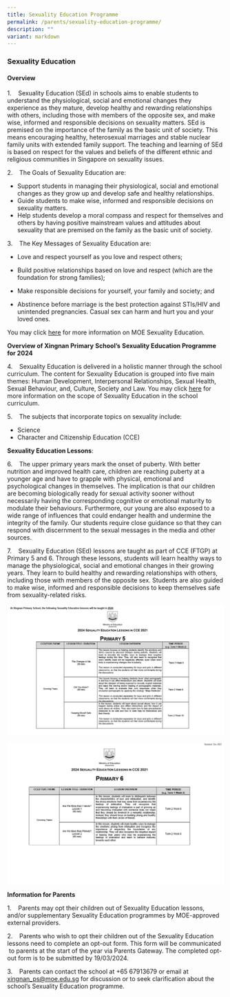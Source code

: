 ```yaml
---
title: Sexuality Education Programme
permalink: /parents/sexuality-education-programme/
description: ""
variant: markdown
---
```

### Sexuality Education 

#### Overview

      
      

1.    Sexuality Education (SEd) in schools aims to enable students to understand the physiological, social and emotional changes they experience as they mature, develop healthy and rewarding relationships with others, including those with members of the opposite sex, and make wise, informed and responsible decisions on sexuality matters. SEd is premised on the importance of the family as the basic unit of society. This means encouraging healthy, heterosexual marriages and stable nuclear family units with extended family support. The teaching and learning of SEd is based on respect for the values and beliefs of the different ethnic and religious communities in Singapore on sexuality issues.

2.    The Goals of Sexuality Education are:

* Support students in managing their physiological, social and emotional changes as they grow up and develop safe and healthy relationships.
* Guide students to make wise, informed and responsible decisions on sexuality matters.
* Help students develop a moral compass and respect for themselves and others by having positive mainstream values and attitudes about sexuality that are premised on the family as the basic unit of society.

3.    The Key Messages of Sexuality Education are:

* Love and respect yourself as you love and respect others;

* Build positive relationships based on love and respect (which are the foundation for strong families);

* Make responsible decisions for yourself, your family and society; and

* Abstinence before marriage is the best protection against STIs/HIV and unintended pregnancies. Casual sex can harm and hurt you and your loved ones.

You may click [here](https://go.gov.sg/moe-sexuality-education) for more information on MOE Sexuality Education.

**Overview of Xingnan Primary** **School’s** **Sexuality Education Programme for 2024**

4.    Sexuality Education is delivered in a holistic manner through the school curriculum. The content for Sexuality Education is grouped into five main themes: Human Development, Interpersonal Relationships, Sexual Health, Sexual Behaviour, and, Culture, Society and Law. You may click [here](https://go.gov.sg/moe-sexuality-education-scope) for more information on the scope of Sexuality Education in the school curriculum.

5.    The subjects that incorporate topics on sexuality include:

* Science
* Character and Citizenship Education (CCE)

**Sexuality Education Lessons**:

6.    The upper primary years mark the onset of puberty. With better nutrition and improved health care, children are reaching puberty at a younger age and have to grapple with physical, emotional and psychological changes in themselves. The implication is that our children are becoming biologically ready for sexual activity sooner without necessarily having the corresponding cognitive or emotional maturity to modulate their behaviours. Furthermore, our young are also exposed to a wide range of influences that could endanger health and undermine the integrity of the family. Our students require close guidance so that they can respond with discernment to the sexual messages in the media and other sources.

7.    Sexuality Education (SEd) lessons are taught as part of CCE (FTGP) at Primary 5 and 6. Through these lessons, students will learn healthy ways to manage the physiological, social and emotional changes in their growing years. They learn to build healthy and rewarding relationships with others, including those with members of the opposite sex. Students are also guided to make wise, informed and responsible decisions to keep themselves safe from sexuality-related risks.

![](/images/Parents/SexEd_2024_P5.png)

![](/images/Parents/SexEd_2024_P6.png)

       
**Information for Parents**

1.    Parents may opt their children out of Sexuality Education lessons, and/or supplementary Sexuality Education programmes by MOE-approved external providers.

2.    Parents who wish to opt their children out of the Sexuality Education lessons need to complete an opt-out form. This form will be communicated  to parents at the start of the year via Parents Gateway. The completed opt-out form is to be submitted by 19/03/2024.

3.    Parents can contact the school at +65 67913679 or email at [xingnan\_ps@moe.edu.sg](mailto:xingnan_ps@moe.edu.sg) for discussion or to seek clarification about the school’s Sexuality Education programme.